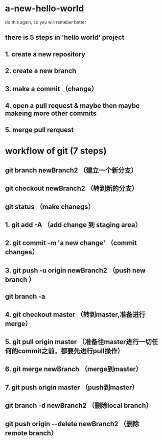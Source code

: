 # a-new-hello-world
do this again, so you will remeber better
## there is 5 steps in 'hello world' project
## 1. create a new repository
## 2. create a new branch
## 3. make a commit （change）
## 4. open a pull request & maybe then maybe makeing more other commits
## 5. merge pull rerquest
# workflow of git (7 steps)
## git branch newBranch2  （建立一个新分支）
## git checkout newBranch2   （转到新的分支）
## git status                   （make chanegs）
## 1. git add -A                  （add change 到 staging area）
## 2. git commit -m 'a new change'  （commit changes）
## 3. git push -u origin newBranch2  （push new branch ）
## git branch -a                 
## 4. git checkout master             （转到master,准备进行merge）
## 5. git pull origin master           （准备往master进行一切任何的commit之前，都要先进行pull操作）
## 6. git merge newBranch                （merge到master）
## 7. git push origin master              （push到master）
## git branch -d newBranch2             （删除local branch）
## git push origin --delete newBranch2    （删除remote branch）

